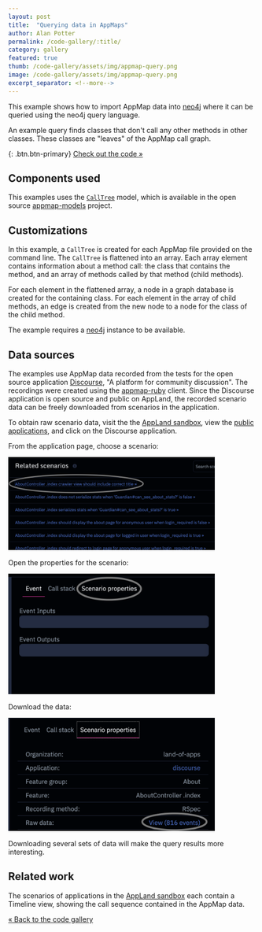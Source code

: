 ```yaml
---
layout: post
title:  "Querying data in AppMaps"
author: Alan Potter
permalink: /code-gallery/:title/
category: gallery
featured: true
thumb: /code-gallery/assets/img/appmap-query.png
image: /code-gallery/assets/img/appmap-query.png
excerpt_separator: <!--more-->
---
```


This example shows how to import AppMap data into [neo4j](https://neo4j.com)
where it can be queried using the neo4j query language.

<!--more-->

An example query finds classes that don't call any other methods in other classes.
These classes are "leaves" of the AppMap call graph.

<script id="asciicast-368789" src="https://asciinema.org/a/368789.js" async></script>

{: .btn.btn-primary}
[Check out the code &raquo;](https://gist.github.com/apotterri/5d4014f47e3dbd4c000ec4920835280a)

## Components used

This examples uses the
[`CallTree`](https://github.com/applandinc/appmap-models/blob/master/src/callTree/callTree.js)
model, which is available in the open source
[appmap-models](https://github.com/applandinc/appmap-models) project.

## Customizations

In this example, a `CallTree` is created for each AppMap file provided on the command
line. The `CallTree` is flattened into an array. Each array element contains information
about a method call: the class that contains the method, and an array of methods called by
that method (child methods).

For each element in the flattened array, a node in a graph database is created for the
containing class. For each element in the array of child methods, an edge is created from the new
node to a node for the class of the child method.

The example requires a [neo4j](https://neo4j.com) instance to be available.

## Data sources

The examples use AppMap data recorded from the tests for the open source application
[Discourse](https://github.com/discourse/discourse), "A platform for community
discussion". The recordings were created using the
[appmap-ruby](https://github.com/applandinc/appmap-ruby) client. Since the Discourse
application is open source and public on AppLand, the recorded scenario data can be freely
downloaded from scenarios in the application.

To obtain raw scenario data, visit the the [AppLand sandbox](https://app.land/), view the
[public applications](https://app.land/explore), and click on the Discourse application.

From the application page, choose a scenario:

<img style="width: 420px; height: 189px;" src="/code-gallery/assets/img/appmap-query-scenario.png">

Open the properties for the scenario:

<img style="width: 420px; height: 245px;" src="/code-gallery/assets/img/appmap-query-scenario-props.png">

Download the data:

<img style="width: 420px; height: 230px;" src="/code-gallery/assets/img/appmap-query-download.png">

Downloading several sets of data will make the query results more interesting.

## Related work
The scenarios of applications in the [AppLand sandbox](https://app.land) each contain a Timeline view, showing the
call sequence contained in the AppMap data.

[&laquo; Back to the code gallery](/code-gallery)
